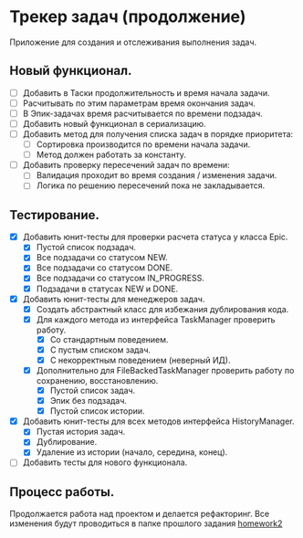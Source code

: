 # Трекер задач (продолжение)

Приложение для создания и отслеживания выполнения задач.

## Новый функционал.

- [ ] Добавить в Таски продолжительность и время начала задачи.
- [ ] Расчитывать по этим параметрам время окончания задач.
- [ ] В Эпик-задачах время расчитывается по времени подзадач.
- [ ] Добавить новый функционал в сериализацию.
- [ ] Добавить метод для получения списка задач в порядке приоритета:
    - [ ] Сортировка производится по времени начала задачи.
    - [ ] Метод должен работать за константу.
- [ ] Добавить проверку пересечений задач по времени:
    - [ ] Валидация проходит во время создания / изменения задачи.
    - [ ] Логика по решению пересечений пока не закладывается.

## Тестирование.

- [x] Добавить юнит-тесты для проверки расчета статуса у класса Epic.
    - [x] Пустой список подзадач.
    - [x] Все подзадачи со статусом NEW.
    - [x] Все подзадачи со статусом DONE.
    - [x] Все подзадачи со статусом IN_PROGRESS.
    - [x] Подзадачи в статусах NEW и DONE.
- [x] Добавить юнит-тесты для менеджеров задач.
    - [x] Создать абстрактный класс для избежания дублирования кода.
    - [x] Для каждого метода из интерфейса TaskManager проверить работу.
        - [x] Со стандартным поведением.
        - [x] С пустым списком задач.
        - [x] С некорректным поведением (неверный ИД).
    - [x] Дополнительно для FileBackedTaskManager проверить работу по сохранению, восстановлению.
        - [x] Пустой список задач.
        - [x] Эпик без подзадач.
        - [x] Пустой список истории.
- [x] Добавить юнит-тесты для всех методов интерфейса HistoryManager.
    - [x] Пустая история задач.
    - [x] Дублирование.
    - [x] Удаление из истории (начало, середина, конец).
- [ ] Добавить тесты для нового функционала.

## Процесс работы.

Продолжается работа над проектом и делается рефакторинг.
Все изменения будут проводиться в папке прошлого
задания [homework2](https://github.com/PatBatTB/MyStudyProjects/tree/main/homework2)